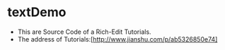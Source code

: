 # textDemo
- This are Source Code of a Rich-Edit Tutorials.
- The address of Tutorials:[http://www.jianshu.com/p/ab5326850e74]
